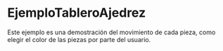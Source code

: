# EjemploTableroAjedrez
Este ejemplo es una demostración del movimiento de cada pieza, como elegir el color de las piezas por parte del usuario.
